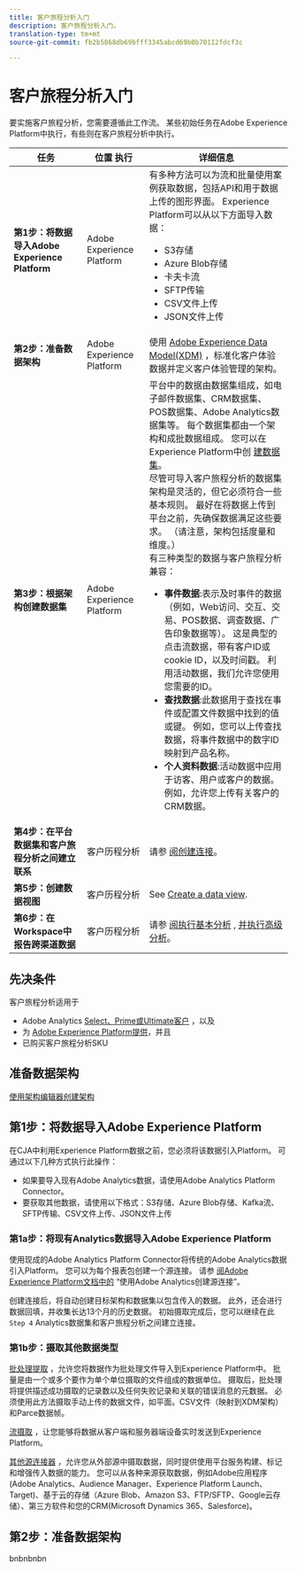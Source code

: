 ```yaml
---
title: 客户旅程分析入门
description: 客户旅程分析入门。
translation-type: tm+mt
source-git-commit: fb2b5868db69bfff3345abcd69b0b70112fdcf3c

---
```



# 客户旅程分析入门

要实施客户旅程分析，您需要遵循此工作流。 某些初始任务在Adobe Experience Platform中执行，有些则在客户旅程分析中执行。

| 任务 | 位置 执行 | 详细信息 |
|---|---|---|
| **第1步：将数据导入Adobe Experience Platform** | Adobe Experience Platform | 有多种方法可以为流和批量使用案例获取数据，包括API和用于数据上传的图形界面。 Experience Platform可以从以下方面导入数据：<ul><li>S3存储</li><li>Azure Blob存储</li><li>卡夫卡流</li><li>SFTP传输</li><li>CSV文件上传</li><li>JSON文件上传</li></ul> |
| **第2步：准备数据架构** | Adobe Experience Platform | 使用 [Adobe Experience Data Model(XDM)](https://www.adobe.io/apis/experienceplatform/home/xdm.html) ，标准化客户体验数据并定义客户体验管理的架构。 |
| **第3步：根据架构创建数据集** | Adobe Experience Platform | 平台中的数据由数据集组成，如电子邮件数据集、CRM数据集、POS数据集、Adobe Analytics数据集等。 每个数据集都由一个架构和成批数据组成。 您可以在Experience Platform中创 [建数据集](https://www.adobe.io/apis/experienceplatform/home/tutorials/alltutorials.html#!api-specification/markdown/narrative/tutorials/creating_a_dataset_tutorial/creating_a_dataset_tutorial.md)。<br>尽管可导入客户旅程分析的数据集架构是灵活的，但它必须符合一些基本规则。 最好在将数据上传到平台之前，先确保数据满足这些要求。 （请注意，架构包括度量和维度。）<br>有三种类型的数据与客户旅程分析兼容：<ul><li>**事件数据**:表示及时事件的数据（例如，Web访问、交互、交易、POS数据、调查数据、广告印象数据等）。 这是典型的点击流数据，带有客户ID或cookie ID，以及时间戳。 利用活动数据，我们允许您使用您需要的ID。</li><li>**查找数据**:此数据用于查找在事件或配置文件数据中找到的值或键。 例如，您可以上传查找数据，将事件数据中的数字ID映射到产品名称。</li><li>**个人资料数据**:活动数据中应用于访客、用户或客户的数据。 例如，允许您上传有关客户的CRM数据。</li></ul> |
| **第4步：在平台数据集和客户旅程分析之间建立联系** | 客户历程分析 | 请参 [阅创建连接](/help/connections/create-connection.md)。 |
| **第5步：创建数据视图** | 客户历程分析 | See [Create a data view](/help/data-views/create-dataview.md). |
| **第6步：在Workspace中报告跨渠道数据** | 客户历程分析 | 请参 [阅执行基本分析](/help/projects/perform-basic-analysis.md) , [并执行高级分析](/help/projects/perform-adv-analysis.md)。 |

## 先决条件

客户旅程分析适用于

* Adobe Analytics [Select、Prime或Ultimate客户](https://www.adobe.com/analytics/compare-adobe-analytics-packages.html) ，以及
* 为 [Adobe Experience Platform提供](https://www.adobe.com/experience-platform.html)，并且
* 已购买客户旅程分析SKU

## 准备数据架构

[使用架构编辑器创建架构](https://www.adobe.io/apis/experienceplatform/home/tutorials/alltutorials.html#!api-specification/markdown/narrative/tutorials/schema_editor_tutorial/schema_editor_tutorial.md)

## 第1步：将数据导入Adobe Experience Platform

在CJA中利用Experience Platform数据之前，您必须将该数据引入Platform。 可通过以下几种方式执行此操作：

* 如果要导入现有Adobe Analytics数据，请使用Adobe Analytics Platform Connector。
* 要获取其他数据，请使用以下格式：S3存储、Azure Blob存储、Kafka流、SFTP传输、CSV文件上传、JSON文件上传

### 第1a步：将现有Analytics数据导入Adobe Experience Platform

使用现成的Adobe Analytics Platform Connector将传统的Adobe Analytics数据引入Platform。 您可以为每个报表包创建一个源连接。 请参 [阅Adobe Experience Platform文档中的](https://www.adobe.io/apis/experienceplatform/home/tutorials/alltutorials.html#!api-specification/markdown/narrative/tutorials/sources_tutorial/adobe-analytics-ui-tutorial.md) “使用Adobe Analytics创建源连接”。

创建连接后，将自动创建目标架构和数据集以包含传入的数据。 此外，还会进行数据回填，并收集长达13个月的历史数据。 初始摄取完成后，您可以继续在此 `Step 4` Analytics数据集和客户旅程分析之间建立连接。

### 第1b步：摄取其他数据类型

[批处理提取](https://www.adobe.io/apis/experienceplatform/home/data-ingestion/data-ingestion-services.html#!api-specification/markdown/narrative/technical_overview/ingest_architectural_overview/ingest_architectural_overview.md) ，允许您将数据作为批处理文件导入到Experience Platform中。 批量是由一个或多个要作为单个单位摄取的文件组成的数据单位。 摄取后，批处理将提供描述成功摄取的记录数以及任何失败记录和关联的错误消息的元数据。 必须使用此方法摄取手动上传的数据文件，如平面。CSV文件（映射到XDM架构）和Parce数据帧。

[流摄取](https://www.adobe.io/apis/experienceplatform/home/data-ingestion/data-ingestion-services.html#!api-specification/markdown/narrative/technical_overview/streaming_ingest/streaming_ingest_overview.md) ，让您能够将数据从客户端和服务器端设备实时发送到Experience Platform。

[其他源连接器](https://www.adobe.io/apis/experienceplatform/home/data-ingestion/data-ingestion-services.html#!api-specification/markdown/narrative/technical_overview/acp_connectors_overview/acp-connectors-overview.md) ，允许您从外部源中摄取数据，同时提供使用平台服务构建、标记和增强传入数据的能力。 您可以从各种来源获取数据，例如Adobe应用程序(Adobe Analytics、Audience Manager、Experience Platform Launch、Target)、基于云的存储（Azure Blob、Amazon S3、FTP/SFTP、Google云存储）、第三方软件和您的CRM(Microsoft Dynamics 365、Salesforce)。

## 第2步：准备数据架构

bnbnbnbn
